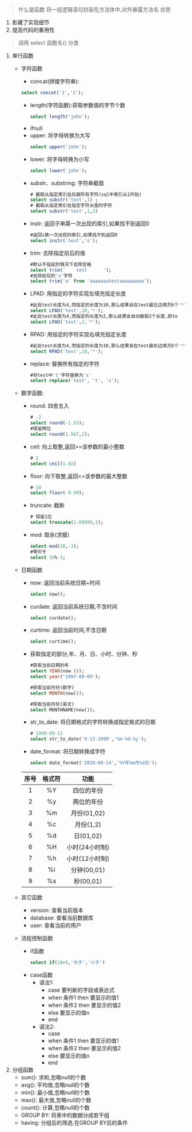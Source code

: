 > 什么是函数
将一组逻辑语句封装在方法体中,对外暴露方法名
> 优势
1. 影藏了实现细节
2. 提高代码的重用性
> 调用
select 函数名() 
> 分类
1. 单行函数
    - 字符函数
        - concat(拼接字符串):
        ```sql
        select concat('1','2');
        ```
        - length(字符函数):获取参数值的字节个数
            ```sql
            select length('john');
            ```
        - ifnull
        - upper: 将字母转换为大写
            ```sql
            select upper('john');
            ```
        - lower: 将字母转换为小写
            ```sql
            select lower('john');
            ```
        - substr、substring: 字符串截取
            ```sql
            # 截取从指定索引处后面所有字符(sql中索引从1开始)
            select substr('test',1) ;
            # 截取从指定索引处指定字符长度的字符
            select substr('test',1,2)
            ```
        - instr: 返回子串第一次出现的索引,如果找不到返回0
            ```sql
            #返回s第一次出现的索引,如果找不到返回0
            select instr('test','s');
            ```
        - trim: 去除指定前后的值
            ```sql
            #默认不指定的情况下去除空格
            select trim('    test      ');
            #去除前后的'a'字符
            select trim('a' from 'aaaaaaatestaaaaaaaaa');
            ```
        - LPAD: 用指定的字符实现左填充指定长度
            ```sql
            #此处test长度为4,而指定的长度为10,那么结果会在test最左边填充6个'*'
            select LPAD('test',10,'*');
            #此处test长度为4,而指定的长度为2,那么结果会自动截取2个长度,即te
            select LPAD('test',2,'*');
            ```
        - RPAD: 用指定的字符实现右填充指定长度
            ```sql
            #此处test长度为4,而指定的长度为10,那么结果会在test最右边填充6个'*'
            select RPAD('test',10,'*');
            ```
        - replace: 替换所有指定的字符
            ```sql
            #将test中't'字符替换为's'
            select replace('test', 't', 's');
            ```
    - 数学函数:
        - round: 四舍五入
            ```sql
            # -2
            select round(-1.55); 
            #保留两位
            select round(1.567,2);
            ```
        - ceil: 向上取整,返回>=该参数的最小整数
            ```sql
            # 2
            select ceil(1.02)
            ```
        - floor: 向下取整,返回<=该参数的最大整数
            ```sql
            #-10
            select floor(-9.99);
            ```
        - truncate: 截断
            ```sql
            # 保留1位
            select truncate(1.69999,1);
            ```
        - mod: 取余(求膜)
            ```sql
            select mod(10,-3);
            #等价于
            select 10%-3;
            ```
    - 日期函数
        - now: 返回当前系统日期+时间
            ```sql
            select now();
            ```
        - curdate: 返回当前系统日期,不含时间
            ```sql
            select curdate();
            ```
        - curtime: 返回当前时间,不含日期
            ```sql
            select curtime();
            ```
        - 获取指定的部分,年、月、日、小时、分钟、秒
            ```sql
            #获取当前日期的年
            select YEAR(now ());
            select year('1997-09-09');

            #获取当前月份(数字)
            select MONTH(now());

            #获取当前月份(英文)
            select MONTHNAME(now());
            ```
        - str_to_date: 将日期格式的字符转换成指定格式的日期
            ```sql
            # 1999-09-13
            select str_to_date('9-13-1999','%m-%d-%y');
            ```
        - date_format: 将日期转换成字符
            ```sql
            select date_format('2019-09-14','%Y年%m月%d日');
            ```

        |序号|格式符|功能|
        |:--:|:--:|:--:|
        |1|%Y|四位的年份|
        |2|%y|两位的年份|
        |3|%m|月份(01,02)|
        |4|%c|月份(1,2)|
        |5|%d|日(01,02)|
        |6|%H|小时(24小时制)|
        |7|%h|小时(12小时制)|
        |8|%i|分钟(00,01)|
        |9|%s|秒(00,01)|
    - 其它函数
        - version: 查看当前版本
        - database: 查看当前数据库
        - user: 查看当前的用户
    - 流程控制函数
        - if函数
            ```sql
            select if(10>5,'大于','小于')
            ```
        - case函数
            - 语法1: 
                - case 要判断的字段或表达式 
                - when 条件1 then 要显示的值1 
                - when 条件2 then 要显示的值2
                - else 要显示的值n
                - end
            - 语法2: 
                - case  
                - when 条件1 then 要显示的值1 
                - when 条件2 then 要显示的值2
                - else 要显示的值n
                - end
2. 分组函数
    - sum(): 求和,忽略null的个数
    - avg(): 平均值,忽略null的个数
    - min(): 最小值,忽略null的个数
    - max(): 最大值,忽略null的个数
    - count(): 计算,忽略null的个数
    - GROUP BY: 将表中的数据分成若干组
    - having: 分组后的筛选,在GROUP BY后的条件